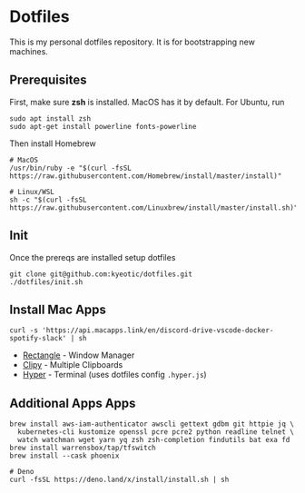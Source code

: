 # Dotfiles

This is my personal dotfiles repository. It is for bootstrapping new machines.

## Prerequisites

First, make sure **zsh** is installed. MacOS has it by default. For Ubuntu, run

```
sudo apt install zsh
sudo apt-get install powerline fonts-powerline
```

Then install Homebrew

```
# MacOS
/usr/bin/ruby -e "$(curl -fsSL https://raw.githubusercontent.com/Homebrew/install/master/install)"

# Linux/WSL
sh -c "$(curl -fsSL https://raw.githubusercontent.com/Linuxbrew/install/master/install.sh)"
```

## Init

Once the prereqs are installed setup dotfiles

```
git clone git@github.com:kyeotic/dotfiles.git
./dotfiles/init.sh
```

## Install Mac Apps

```
curl -s 'https://api.macapps.link/en/discord-drive-vscode-docker-spotify-slack' | sh
```

* [Rectangle](https://rectangleapp.com/) - Window Manager
* [Clipy](https://github.com/Clipy/Clipy) - Multiple Clipboards
* [Hyper](https://hyper.is/) - Terminal (uses dotfiles config `.hyper.js`)

## Additional Apps Apps
```
brew install aws-iam-authenticator awscli gettext gdbm git httpie jq \
  kubernetes-cli kustomize openssl pcre pcre2 python readline telnet \
  watch watchman wget yarn yq zsh zsh-completion findutils bat exa fd
brew install warrensbox/tap/tfswitch
brew install --cask phoenix

# Deno
curl -fsSL https://deno.land/x/install/install.sh | sh
```
